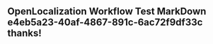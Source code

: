 <properties
ms.topic="hero-topic"
ms.test1="hero-topic"
ms.test2="test"/>

## OpenLocalization Workflow Test MarkDown e4eb5a23-40af-4867-891c-6ac72f9df33c thanks!
